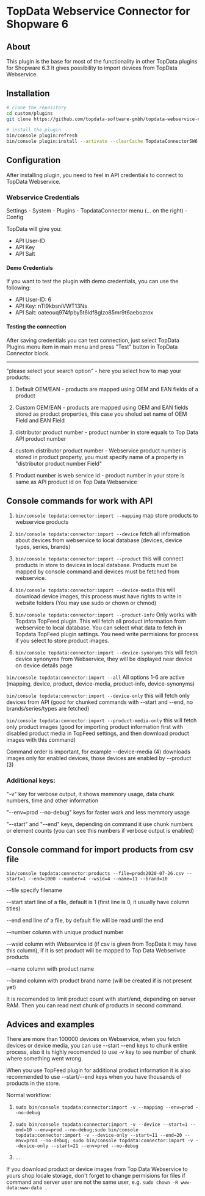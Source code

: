 # TopData Webservice Connector for Shopware 6

## About
This plugin is the base for most of the functionality in other TopData plugins for Shopware 6.3
It gives possibility to import devices from TopData Webservice.

## Installation
```bash
# clone the repository
cd custom/plugins
git clone https://github.com/topdata-software-gmbh/topdata-webservice-connector-sw6.git

# install the plugin
bin/console plugin:refresh
bin/console plugin:install --activate --clearCache TopdataConnectorSW6 
```

## Configuration
After installing plugin, you need to feel in API credentials to connect to TopData Webservice.

### Webservice Credentials
Settings - System - Plugins - TopdataConnector menu (... on the right) - Config

TopData will give you:

- API User-ID
- API Key
- API Salt

#### Demo Credentials

If you want to test the plugin with demo credentials, you can use the following:
 
- API User-ID: 6
- API Key: nTI9kbsniVWT13Ns
- API Salt: oateouq974fpby5t6ldf8glzo85mr9t6aebozrox


#### Testing the connection
After saving credentials you can test connection, just select TopData Plugins menu item in main menu and press "Test" button in TopData Connector block.


---

"please select your search option" - here you select how to map your products:

1. Default OEM/EAN - products are mapped using OEM and EAN fields of a product

2. Custom OEM/EAN - products are mapped using OEM and EAN fields stored as product properties, this case you sholud set name of OEM Field and EAN Field

3. distributor product number - product number in store equals to Top Data API product number

4. custom distributor product number - Webservice product number is stored in product property, you must specify name of a property in "distributor product number Field"

5. Product number is web service id - product number in your store is same as API product id on Top Data Webservice

## Console commands for work with API
   
1. `bin/console topdata:connector:import --mapping`  map store products to webservice products

2. `bin/console topdata:connector:import --device`  fetch all information about devices from webservice to local database (devices, device types, series, brands)

3. `bin/console topdata:connector:import --product`  this will connect products in store to devices in local database. Products must be mapped by console command and devices must be fetched from webservice.

4. `bin/console topdata:connector:import --device-media`  this will download device images, this process must have rights to write in website folders (You may use sudo or chown or chmod)

5. `bin/console topdata:connector:import --product-info`  Only works with Topdata TopFeed plugin. This will fetch all product information from webservice to local database. You can select what data to fetch in Topdata TopFeed plugin settings. You need write permisions for process if you select to store product images.

6. `bin/console topdata:connector:import --device-synonyms` this will fetch device synonyms from Webservice, they will be displayed near device on device details page

`bin/console topdata:connector:import --all`  All options 1-6 are active (mapping, device, product, device-media, product-info, device-synonyms)

`bin/console topdata:connector:import --device-only` this will fetch only devices from API (good for chunked commands with --start and --end, no brands/series/types are fetched)

`bin/console topdata:connector:import --product-media-only` this will fetch only product images (good for importing product information first with disabled product media in TopFeed settings, and then download product images with this command)

Command order is important, for example --device-media (4) downloads images only for enabled devices, those devices are enabled by --product (3)

### Additional keys:
"-v" key for verbose output, it shows memmory usage, data chunk numbers, time and other information

"--env=prod --no-debug" keys for faster work and less memmory usage

"--start" and "--end" keys, depending on command it use chunk numbers or element counts (you can see this numbers if verbose output is enabled)


## Console command for import products from csv file
`bin/console topdata:connector:products --file=prods2020-07-26.csv --start=1 --end=1000 --number=4 --wsid=4 --name=11 --brand=10`

--file  specify filename

--start  start line of a file, default is 1 (first line is 0, it usually have column titles)

--end  end line of a file, by default file will be read until the end

--number  column with unique product number

--wsid  column with Webservice id (if csv is given from TopData it may have this column), if it is set product will be mapped to Top Data Webserivce products

--name  column with product name

--brand  column with product brand name (will be created if is not present yet)

It is recomended to limit product count with start/end, depending on server RAM. Then you can read next chunk of products in second command.

## Advices and examples

There are more than 100000 devices on Webservice, when you fetch devices or device media, you can use --start --end keys to chunk entire process, also it is highly recomended to use -v key to see number of chunk where something went wrong.

When you use TopFeed plugin for additional product information it is also recommended to use --start/--end keys when you have thousands of products in the store.

Normal workflow:

1. `sudo bin/console topdata:connector:import -v --mapping --env=prod --no-debug`

2. `sudo bin/console topdata:connector:import -v --device --start=1 --end=10 --env=prod --no-debug;sudo bin/console topdata:connector:import -v --device-only --start=11 --end=20 --env=prod --no-debug; sudo bin/console topdata:connector:import -v --device-only --start=21 --env=prod --no-debug`

3. ...

If you download product or device images from Top Data Webservice to yours shop locale storage, don't forget to change permisions for files if command and server user are not the same user, e.g. `sudo chown -R www-data:www-data .`